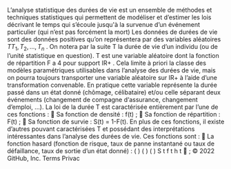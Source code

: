L’analyse statistique des durées de vie est un ensemble de méthodes et techniques
statistiques qui permettent de modéliser et d’estimer les lois décrivant le temps qui s’écoule
jusqu'à la survenue d’un événement particulier (qui n’est pas forcément la mort)
Les données de durées de vie sont des données positives qu’on représentera par des
variables aléatoires $T T_1, T_2, ..., T_n$
. On notera par la suite T la durée de vie d’un individu (ou de
l’unité statistique en question). T est une variable aléatoire dont la fonction de répartition F a 
4
pour support IR+
. Cela limite à priori la classe des modèles paramétriques utilisables dans
l’analyse des durées de vie, mais on pourra toujours transporter une variable aléatoire sur IR+
à l’aide d’une transformation convenable. En pratique cette variable représente la durée passé
dans un état donné (chômage, célibataire) et/ou celle séparant deux événements (changement
de compagne d‘assurance, changement d’emploi, …).
 La loi de la durée T est caractérisée entièrement par l’une de ces fonctions :
 Sa fonction de densité : f(t) ;
 Sa fonction de répartition : F(t) ;
 Sa fonction de survie : S(t) = 1-F(t).
En plus de ces fonctions, il existe d’autres pouvant caractérisées T et possédant des
interprétations intéressantes dans l’analyse des durées de vie. Ces fonctions sont :
 La fonction hasard (fonction de risque, taux de panne instantané ou taux de défaillance,
taux de sortie d’un état donné) :
( )
( )
( )
S t
f t
h t  ; 
© 2022 GitHub, Inc.
Terms
Privac
